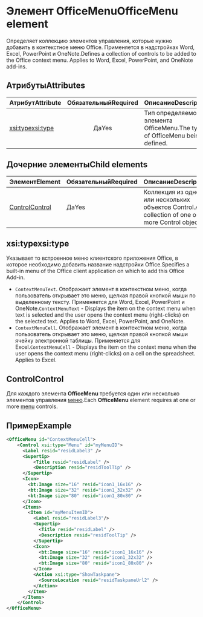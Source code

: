 # <a name="officemenu-element"></a><span data-ttu-id="d8c3a-101">Элемент OfficeMenu</span><span class="sxs-lookup"><span data-stu-id="d8c3a-101">OfficeMenu element</span></span>

<span data-ttu-id="d8c3a-p101">Определяет коллекцию элементов управления, которые нужно добавить в контекстное меню Office. Применяется в надстройках Word, Excel, PowerPoint и OneNote.</span><span class="sxs-lookup"><span data-stu-id="d8c3a-p101">Defines a collection of controls to be added to the Office context menu. Applies to Word, Excel, PowerPoint, and OneNote add-ins.</span></span>

## <a name="attributes"></a><span data-ttu-id="d8c3a-104">Атрибуты</span><span class="sxs-lookup"><span data-stu-id="d8c3a-104">Attributes</span></span>

| <span data-ttu-id="d8c3a-105">Атрибут</span><span class="sxs-lookup"><span data-stu-id="d8c3a-105">Attribute</span></span>            | <span data-ttu-id="d8c3a-106">Обязательный</span><span class="sxs-lookup"><span data-stu-id="d8c3a-106">Required</span></span> | <span data-ttu-id="d8c3a-107">Описание</span><span class="sxs-lookup"><span data-stu-id="d8c3a-107">Description</span></span>                          |
|:---------------------|:--------:|:-------------------------------------|
| [<span data-ttu-id="d8c3a-108">xsi:type</span><span class="sxs-lookup"><span data-stu-id="d8c3a-108">xsi:type</span></span>](#xsitype) | <span data-ttu-id="d8c3a-109">Да</span><span class="sxs-lookup"><span data-stu-id="d8c3a-109">Yes</span></span>      | <span data-ttu-id="d8c3a-110">Тип определяемого элемента OfficeMenu.</span><span class="sxs-lookup"><span data-stu-id="d8c3a-110">The type of OfficeMenu being defined.</span></span>|

## <a name="child-elements"></a><span data-ttu-id="d8c3a-111">Дочерние элементы</span><span class="sxs-lookup"><span data-stu-id="d8c3a-111">Child elements</span></span>

|  <span data-ttu-id="d8c3a-112">Элемент</span><span class="sxs-lookup"><span data-stu-id="d8c3a-112">Element</span></span> |  <span data-ttu-id="d8c3a-113">Обязательный</span><span class="sxs-lookup"><span data-stu-id="d8c3a-113">Required</span></span>  |  <span data-ttu-id="d8c3a-114">Описание</span><span class="sxs-lookup"><span data-stu-id="d8c3a-114">Description</span></span>  |
|:-----|:-----|:-----|
|  [<span data-ttu-id="d8c3a-115">Control</span><span class="sxs-lookup"><span data-stu-id="d8c3a-115">Control</span></span>](#control)    | <span data-ttu-id="d8c3a-116">Да</span><span class="sxs-lookup"><span data-stu-id="d8c3a-116">Yes</span></span> |  <span data-ttu-id="d8c3a-117">Коллекция из одного или нескольких объектов Control.</span><span class="sxs-lookup"><span data-stu-id="d8c3a-117">A collection of one or more Control objects.</span></span>  |

## <a name="xsitype"></a><span data-ttu-id="d8c3a-118">xsi:type</span><span class="sxs-lookup"><span data-stu-id="d8c3a-118">xsi:type</span></span>

<span data-ttu-id="d8c3a-119">Указывает то встроенное меню клиентского приложения Office, в которое необходимо добавить название надстройки Office.</span><span class="sxs-lookup"><span data-stu-id="d8c3a-119">Specifies a built-in menu of the Office client application on which to add this Office Add-in.</span></span>

- <span data-ttu-id="d8c3a-p102">`ContextMenuText`. Отображает элемент в контекстном меню, когда пользователь открывает это меню, щелкая правой кнопкой мыши по выделенному тексту. Применяется для Word, Excel, PowerPoint и OneNote.</span><span class="sxs-lookup"><span data-stu-id="d8c3a-p102">`ContextMenuText` -  Displays the item on the context menu when text is selected and the user opens the context menu (right-clicks) on the selected text. Applies to Word, Excel, PowerPoint, and OneNote.</span></span>
- <span data-ttu-id="d8c3a-p103">`ContextMenuCell`. Отображает элемент в контекстном меню, когда пользователь открывает это меню, щелкая правой кнопкой мыши ячейку электронной таблицы. Применяется для Excel.</span><span class="sxs-lookup"><span data-stu-id="d8c3a-p103">`ContextMenuCell` -  Displays the item on the context menu when the user opens the context menu (right-clicks) on a cell on the spreadsheet. Applies to Excel.</span></span> 

## <a name="control"></a><span data-ttu-id="d8c3a-124">Control</span><span class="sxs-lookup"><span data-stu-id="d8c3a-124">Control</span></span>

<span data-ttu-id="d8c3a-125">Для каждого элемента **OfficeMenu** требуется один или несколько элементов управления [меню](control.md#menu-dropdown-button-controls).</span><span class="sxs-lookup"><span data-stu-id="d8c3a-125">Each **OfficeMenu** element requires at one or more [menu](control.md#menu-dropdown-button-controls) controls.</span></span> 

## <a name="example"></a><span data-ttu-id="d8c3a-126">Пример</span><span class="sxs-lookup"><span data-stu-id="d8c3a-126">Example</span></span>

```xml
<OfficeMenu id="ContextMenuCell">
    <Control xsi:type="Menu" id="myMenuID">
      <Label resid="residLabel3" />
      <Supertip>
          <Title resid="residLabel" />
          <Description resid="residToolTip" />
      </Supertip>   
      <Icon>
        <bt:Image size="16" resid="icon1_16x16" />
        <bt:Image size="32" resid="icon1_32x32" />
        <bt:Image size="80" resid="icon1_80x80" />
      </Icon>    
      <Items>
        <Item id="myMenuItemID">
          <Label resid="residLabel3"/>
          <Supertip>
            <Title resid="residLabel" />
            <Description resid="residToolTip" />
          </Supertip>
          <Icon>
            <bt:Image size="16" resid="icon1_16x16" />
            <bt:Image size="32" resid="icon1_32x32" />
            <bt:Image size="80" resid="icon1_80x80" />
          </Icon>    
          <Action xsi:type="ShowTaskpane">
            <SourceLocation resid="residTaskpaneUrl2" />    
          </Action>    
        </Item>
      </Items>
    </Control>   
</OfficeMenu>
```
